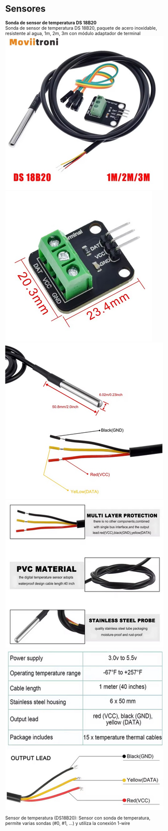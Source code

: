# Sensores  
**Sonda de sensor de temperatura DS 18B20**  
Sonda de sensor de temperatura DS 18B20, paquete de acero inoxidable, resistente al agua, 1m, 2m, 3m con módulo adaptador de terminal  
![](images/temp_DS_8B20.jpg)  
![](images/temp_DS_8B20_Bis.jpg)  
![](images/temp_DS_8B20_3.jpg)  
![](images/temp_DS_8B20_4.jpg)  
![](images/temp_DS_8B20_5.jpg)  

Sensor de temperatura (DS18B20): Sensor con sonda de temperatura, permite varias sondas (#0, #1, …) y utiliza la conexión 1-wire  



